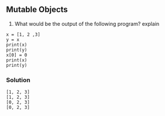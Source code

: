 ## Mutable Objects

1. What would be the output of the following program? explain

```
x = [1, 2 ,3]
y = x
print(x)
print(y)
x[0] = 0
print(x)
print(y)
```

### Solution

```
[1, 2, 3]
[1, 2, 3]
[0, 2, 3]
[0, 2, 3]
```
